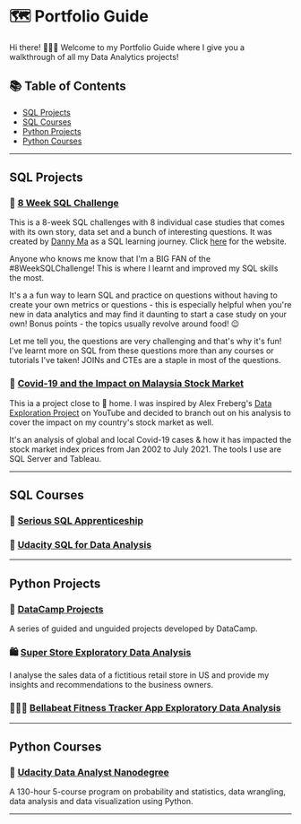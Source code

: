 # 🗺 Portfolio Guide

Hi there! 🙋🏻‍♀️
Welcome to my Portfolio Guide where I give you a walkthrough of all my Data Analytics projects!

## 📚 Table of Contents

- [SQL Projects](#sql-projects)
- [SQL Courses](#sql-courses)
- [Python Projects](#python-projects)
- [Python Courses](#python-courses)

***

## SQL Projects

### 🥑 [8 Week SQL Challenge](https://github.com/katiehuangx/8-Week-SQL-Challenge)

This is a 8-week SQL challenges with 8 individual case studies that comes with its own story, data set and a bunch of interesting questions. It was created by [Danny Ma](https://www.linkedin.com/in/datawithdanny/) as a SQL learning journey. Click [here](https://8weeksqlchallenge.com) for the website.

Anyone who knows me know that I'm a BIG FAN of the #8WeekSQLChallenge! This is where I learnt and improved my SQL skills the most. 

It's a a fun way to learn SQL and practice on questions without having to create your own metrics or questions -  this is especially helpful when you're new in data analytics and may find it daunting to start a case study on your own! Bonus points - the topics usually revolve around food! 😉

Let me tell you, the questions are very challenging and that's why it's fun! I've learnt more on SQL from these questions more than any courses or tutorials I've taken! JOINs and CTEs are a staple in most of the questions. 

### 🦠 [Covid-19 and the Impact on Malaysia Stock Market](https://github.com/katiehuangx/Covid-19-and-Impact-on-Malaysia-stock-market)

This ia a project close to 🏡 home. I was inspired by Alex Freberg's [Data Exploration Project](https://www.youtube.com/watch?v=qfyynHBFOsM&list=PLUaB-1hjhk8H48Pj32z4GZgGWyylqv85f&index=1) on YouTube and decided to branch out on his analysis to cover the impact on my country's stock market as well.

It's an analysis of global and local Covid-19 cases & how it has impacted the stock market index prices from Jan 2002 to July 2021. The tools I use are SQL Server and Tableau.

***

## SQL Courses

### 🧮 [Serious SQL Apprenticeship](https://github.com/katiehuangx/Serious-SQL)

### 📝 [Udacity SQL for Data Analysis](https://github.com/katiehuangx/Udacity-SQL-for-Data-Analysis)

***

## Python Projects

### 🌱 [DataCamp Projects](https://github.com/katiehuangx/DataCamp-Projects)

A series of guided and unguided projects developed by DataCamp.

### 🛍 [Super Store Exploratory Data Analysis](https://github.com/katiehuangx/The-Sparks-Foundation-Internship)

I analyse the sales data of a fictitious retail store in US and provide my insights and recommendations to the business owners.

### 🏃🏻‍♀️ [Bellabeat Fitness Tracker App Exploratory Data Analysis](https://github.com/katiehuangx/Google-Data-Analytics-Capstone)

***

## Python Courses

### 📖 [Udacity Data Analyst Nanodegree](https://github.com/katiehuangx/Udacity-Data-Analyst-Nanodegree)

A 130-hour 5-course program on probability and statistics, data wrangling, data analysis and data visualization using Python.

***
